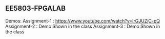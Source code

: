 ## EE5803-FPGALAB

Demos:
Assignment-1 : https://www.youtube.com/watch?v=IrGJUZjC-pQ
Assignment-2 : Demo Shown in the class
Assignment-3 : Demo Shown in the class

